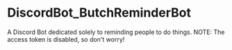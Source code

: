 # DiscordBot_ButchReminderBot
A Discord Bot dedicated solely to reminding people to do things.
NOTE: The access token is disabled, so don't worry!
